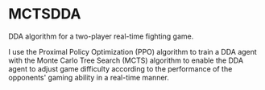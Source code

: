 # MCTSDDA
 DDA algorithm for a two-player real-time fighting game.

I use the Proximal Policy Optimization (PPO) algorithm  to train a DDA agent with the Monte Carlo Tree Search (MCTS) algorithm to enable the DDA agent to adjust game difficulty according to the performance of the opponents' gaming ability in a real-time manner.
